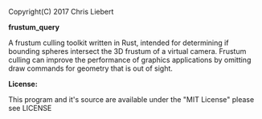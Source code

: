 Copyright(C) 2017 Chris Liebert

**frustum_query**

A frustum culling toolkit written in Rust, intended for determining if bounding spheres intersect the 3D frustum of a virtual camera. Frustum culling can improve the performance of graphics applications by omitting draw commands for geometry that is out of sight.

  **License:**
  
  This program and it's source are available under the "MIT License" please see LICENSE
